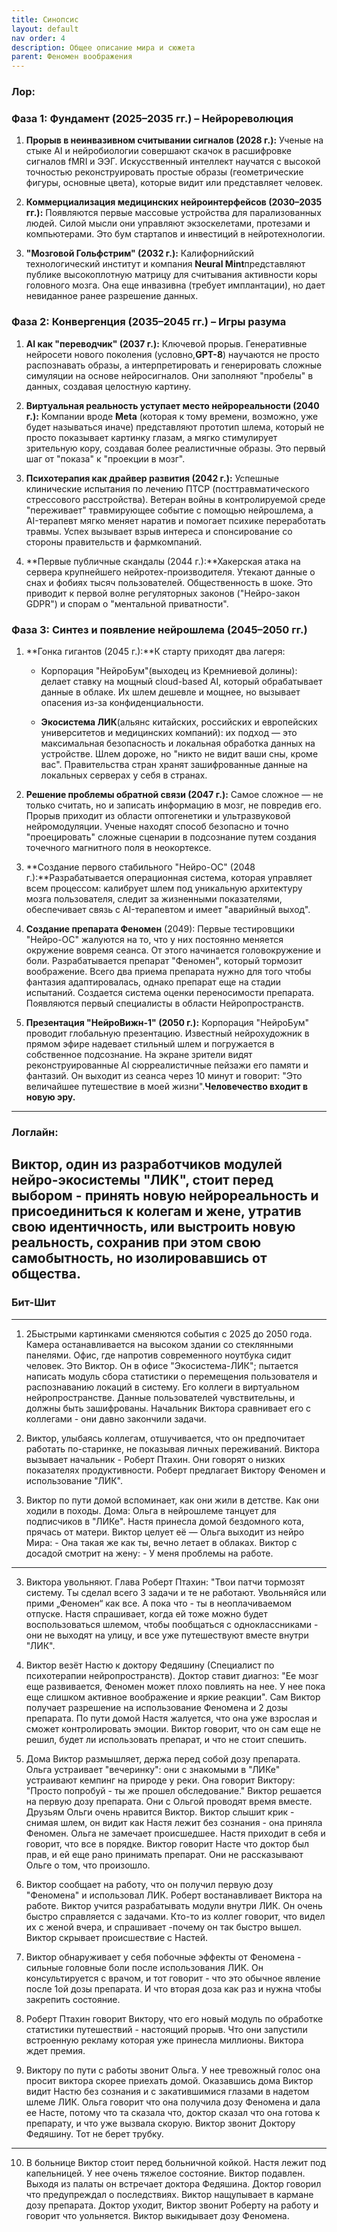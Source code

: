 ```yaml
---
title: Синопсис
layout: default
nav order: 4
description: Общее описание мира и сюжета
parent: Феномен воображения
---
```


### Лор: 
### **Фаза 1: Фундамент (2025–2035 гг.) – Нейрореволюция**

1. **Прорыв в неинвазивном считывании сигналов (2028 г.):** Ученые на стыке AI и нейробиологии совершают скачок в расшифровке сигналов fMRI и ЭЭГ. Искусственный интеллект научатся с высокой точностью реконструировать простые образы (геометрические фигуры, основные цвета), которые видит или представляет человек.

2. **Коммерциализация медицинских нейроинтерфейсов (2030–2035 гг.):** Появляются первые массовые устройства для парализованных людей. Силой мысли они управляют экзоскелетами, протезами и компьютерами. Это бум стартапов и инвестиций в нейротехнологии.

3. **"Мозговой Гольфстрим" (2032 г.):** Калифорнийский технологический институт и компания **Neural Mint**представляют публике высокоплотную матрицу для считывания активности коры головного мозга. Она еще инвазивна (требует имплантации), но дает невиданное ранее разрешение данных.


### **Фаза 2: Конвергенция (2035–2045 гг.) – Игры разума**

1. **AI как "переводчик" (2037 г.):** Ключевой прорыв. Генеративные нейросети нового поколения (условно,**GPT-8**) научаются не просто распознавать образы, а интерпретировать и генерировать сложные симуляции на основе нейросигналов. Они заполняют "пробелы" в данных, создавая целостную картину.

2. **Виртуальная реальность уступает место нейрореальности (2040 г.):** Компании вроде **Meta** (которая к тому времени, возможно, уже будет называться иначе) представляют прототип шлема, который не просто показывает картинку глазам, а мягко стимулирует зрительную кору, создавая более реалистичные образы. Это первый шаг от "показа" к "проекции в мозг".

3. **Психотерапия как драйвер развития (2042 г.):** Успешные клинические испытания по лечению ПТСР (посттравматического стрессового расстройства). Ветеран войны в контролируемой среде "переживает" травмирующее событие с помощью нейрошлема, а AI-терапевт мягко меняет наратив и помогает психике переработать травмы. Успех вызывает взрыв интереса и спонсирование со стороны правительств и фармкомпаний.

4. **Первые публичные скандалы (2044 г.):**Хакерская атака на сервера крупнейшего нейротех-производителя. Утекают данные о снах и фобиях тысяч пользователей. Общественность в шоке. Это приводит к первой волне регуляторных законов ("Нейро-закон GDPR") и спорам о "ментальной приватности".


### **Фаза 3: Синтез и появление нейрошлема (2045–2050 гг.)**

1. **Гонка гигантов (2045 г.):**К старту приходят два лагеря:
	- Корпорация "НейроБум"(выходец из Кремниевой долины): делает ставку на мощный cloud-based AI, который обрабатывает данные в облаке. Их шлем дешевле и мощнее, но вызывает опасения из-за конфиденциальности.
	
	- **Экосистема ЛИК**(альянс китайских, российских и европейских университетов и медицинских компаний): их подход — это максимальная безопасность и локальная обработка данных на устройстве. Шлем дороже, но "никто не видит ваши сны, кроме вас". Правительства стран хранят зашифрованные данные на локальных серверах у себя в странах. 

2. **Решение проблемы обратной связи (2047 г.):** Самое сложное — не только считать, но и записать информацию в мозг, не повредив его. Прорыв приходит из области оптогенетики и ультразвуковой нейромодуляции. Ученые находят способ безопасно и точно "проецировать" сложные сценарии в подсознание путем создания точечного магнитного поля в неокортексе. 

3. **Создание первого стабильного "Нейро-ОС" (2048 г.):**Разрабатывается операционная система, которая управляет всем процессом: калибрует шлем под уникальную архитектуру мозга пользователя, следит за жизненными показателями, обеспечивает связь с AI-терапевтом и имеет "аварийный выход". 

4. **Создание препарата Феномен** (2049): Первые тестировщики "Нейро-ОС" жалуются на то, что у них постоянно меняется окружение вовремя сеанса. От этого начинается головокружение и боли. Разрабатывается препарат "Феномен", который тормозит воображение. Всего два приема препарата нужно для того чтобы фантазия адаптировалась, однако препарат еще на стадии испытаний. Создается система оценки переносимости препарата. Появляются первый специалисты в области Нейропространств.

5. **Презентация "НейроВижн-1" (2050 г.):** Корпорация "НейроБум" проводит глобальную презентацию. Известный нейрохудожник в прямом эфире надевает стильный шлем и погружается в собственное подсознание. На экране зрители видят реконструированные AI сюрреалистичные пейзажи его памяти и фантазий. Он выходит из сеанса через 10 минут и говорит: "Это величайшее путешествие в моей жизни".**Человечество входит в новую эру.**

---
### Логлайн:

Виктор, один из разработчиков модулей нейро-экосистемы "ЛИК", стоит перед выбором - принять новую нейрореальность и присоединиться к колегам и жене, утратив свою идентичность, или выстроить новую реальность, сохранив при этом свою самобытность, но изолировавшись от общества.
---

### Бит-Шит
---
1) 2Быстрыми картинками сменяются события с 2025 до 2050 года. Камера останавливается на высоком здании со стеклянными панелями.  Офис, где напротив современного ноутбука сидит человек. Это Виктор. Он в офисе "Экосистема-ЛИК"; пытается написать  модуль сбора статистики о перемещения пользователя и распознаванию локаций в систему. Его коллеги в виртуальном нейропространстве. Данные пользователей чувствительны, и должны быть  зашифрованы. Начальник Виктора сравнивает его с коллегами - они давно закончили задачи.

2) Виктор, улыбаясь коллегам, отшучивается, что он предпочитает работать по-старинке, не показывая личных переживаний. Виктора вызывает начальник - Роберт Птахин. Они говорят о низких показателях продуктивности. Роберт предлагает Виктору Феномен и использование "ЛИК".

3)  Виктор по пути домой вспоминает, как они жили в детстве. Как они ходили в походы. Дома: Ольга в нейрошлеме танцует для подписчиков в "ЛИКе". Настя принесла домой бездомного  кота, прячась от матери. Виктор целует её — Ольга выходит из нейро Мира: - Она такая же как ты, вечно летает в облаках. Виктор с досадой смотрит на жену: - У меня проблемы на работе. 
---
3) Виктора увольняют. Глава Роберт Птахин: "Твои патчи тормозят систему. Ты сделал всего 3 задачи и те не работают. Увольняйся или прими „Феномен“ как все. А пока что - ты в неоплачиваемом отпуске. Настя спрашивает, когда ей тоже можно будет воспользоваться шлемом, чтобы пообщаться с одноклассниками - они не выходят на улицу, и все уже путешествуют вместе внутри "ЛИК".

4) Виктор везёт Настю к доктору Федяшину (Специалист по психотерапии нейропространств). Доктор ставит диагноз: "Ее мозг еще развивается, Феномен может плохо повлиять на нее. У нее пока еще слишком активное воображение и яркие реакции". Сам Виктор получает разрешение на использование Феномена и 2 дозы препарата. По пути домой Настя жалуется, что она уже взрослая и сможет контролировать эмоции. Виктор говорит, что он сам еще не решил, будет ли использовать препарат, и что не стоит спешить.
  
  5) Дома Виктор размышляет, держа перед собой дозу препарата.  Ольга устраивает "вечеринку": они с знакомыми в "ЛИКе" устраивают кемпинг на природе у реки. Она говорит Виктору: "Просто попробуй - ты же прошел обследование."  Виктор решается на первую дозу препарата. Они с Ольгой проводят время вместе. Друзьям Ольги очень нравится Виктор. Виктор слышит крик - снимая шлем, он видит как Настя лежит без сознания - она приняла Феномен. Ольга не замечает происшедшее. Настя приходит в себя и говорит, что все в порядке. Виктор говорит Насте что доктор был прав, и ей еще рано принимать препарат. Они не рассказывают Ольге о том, что произошло.

6) Виктор сообщает на работу, что он получил первую дозу "Феномена" и использовал ЛИК. Роберт востанавливает Виктора на работе. Виктор учится разрабатывать модули внутри ЛИК. Он очень быстро справляется с задачами. Кто-то из коллег говорит, что видел их с женой вчера, и спрашивает -почему он так быстро вышел. Виктор скрывает происшествие с Настей. 

7) Виктор обнаруживает у себя побочные эффекты от Феномена - сильные головные боли после использования ЛИК.  Он консультируется с врачом, и тот говорит - что это обычное явление после 1ой дозы препарата. И что вторая доза как раз и нужна чтобы закрепить состояние. 

8)  Роберт Птахин говорит Виктору, что его новый модуль по обработке статистики путешествий - настоящий прорыв. Что они запустили встроенную рекламу которая уже принесла миллионы. Виктора ждет премия. 
  
9) Виктору по пути с работы звонит Ольга. У нее  тревожный голос она просит виктора скорее приехать домой. Оказавшись дома Виктор видит Настю без сознания и с закатившимися глазами в надетом шлеме ЛИК. Ольга говорит что она получила  дозу Феномена и дала ее Насте, потому что та сказала что,  доктор сказал что она готова к препарату, и что уже вызвала скорую. Виктор звонит Доктору Федяшину. Тот не берет трубку.

---
10) В больнице Виктор стоит перед больничной койкой.  Настя лежит под капельницей. У нее очень тяжелое состояние. Виктор подавлен. Выходя из палаты он встречает доктора Федяшина. Доктор говорил что предупреждал о последствиях. Виктор нащупывает в кармане дозу препарата. Доктор уходит, Виктор звонит Роберту на работу и говорит что уольняется. Виктор выкидывает дозу Феномена. 